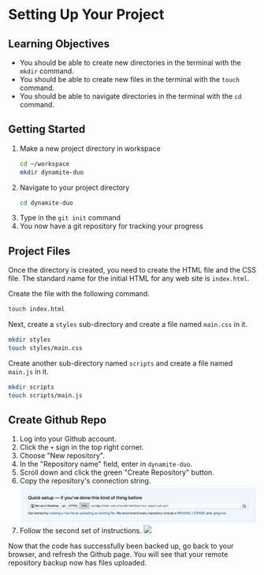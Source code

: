 # Setting Up Your Project

## Learning Objectives

* You should be able to create new directories in the terminal with the `mkdir` command.
* You should be able to create new files in the terminal with the `touch` command.
* You should be able to navigate directories in the terminal with the `cd` command.


## Getting Started

1. Make a new project directory in workspace
    ```sh
    cd ~/workspace
    mkdir dynamite-duo
    ```
2. Navigate to your project directory
    ```sh
    cd dynamite-duo
    ```
3. Type in the `git init` command
4. You now have a git repository for tracking your progress

## Project Files

Once the directory is created, you need to create the HTML file and the CSS file. The standard name for the initial HTML for any web site is `index.html`.

Create the file with the following command.

```sh
touch index.html
```

Next, create a `styles` sub-directory and create a file named `main.css` in it.

```sh
mkdir styles
touch styles/main.css
```

Create another sub-directory named `scripts` and create a file named `main.js` in it.

```sh
mkdir scripts
touch scripts/main.js
```

## Create Github Repo

1. Log into your Github account.
1. Click the `+` sign in the top right corner.
1. Choose "New repository".
1. In the "Repository name" field, enter in `dynamite-duo`.
1. Scroll down and click the green "Create Repository" button.
1. Copy the repository's connection string.
    ![](./images/copy-github-connection-string.gif)
1. Follow the second set of instructions.
    ![](./images/add-origin.png)

Now that the code has successfully been backed up, go back to your browser, and refresh the Github page. You will see that your remote repository backup now has files uploaded.

